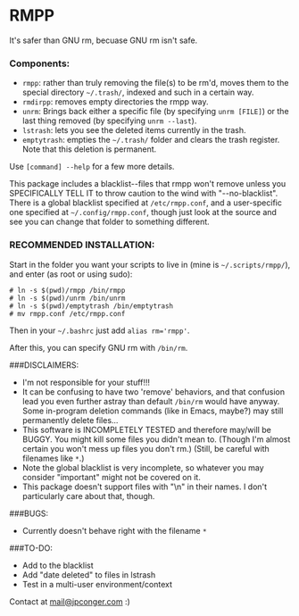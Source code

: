# RMPP

It's safer than GNU rm, becuase GNU rm isn't safe.

### Components:
 - `rmpp`: rather than truly removing the file(s) to be rm'd, moves them to the special directory `~/.trash/`, indexed and such in a certain way.
 - `rmdirpp`: removes empty directories the rmpp way.
 - `unrm`: Brings back either a specific file (by specifying `unrm [FILE]`) or the last thing removed (by specifying `unrm --last`).
 - `lstrash`: lets you see the deleted items currently in the trash.
 - `emptytrash`: empties the `~/.trash/` folder and clears the trash register. Note that this deletion is permanent.

Use `[command] --help` for a few more details.

This package includes a blacklist--files that rmpp won't remove unless you SPECIFICALLY TELL IT to throw caution to the wind with "--no-blacklist". There is a global blacklist specified at `/etc/rmpp.conf`, and a user-specific one specified at `~/.config/rmpp.conf`, though just look at the source and see you can change that folder to something different.

### RECOMMENDED INSTALLATION:

Start in the folder you want your scripts to live in (mine is `~/.scripts/rmpp/`), and enter (as root or using sudo):
```
# ln -s $(pwd)/rmpp /bin/rmpp
# ln -s $(pwd)/unrm /bin/unrm
# ln -s $(pwd)/emptytrash /bin/emptytrash
# mv rmpp.conf /etc/rmpp.conf
```
Then in your `~/.bashrc` just add `alias rm='rmpp'`.

After this, you can specify GNU rm with `/bin/rm`.

###DISCLAIMERS:
 - I'm not responsible for your stuff!!!
 - It can be confusing to have two 'remove' behaviors, and that confusion lead you even further astray than default `/bin/rm` would have anyway. Some in-program deletion commands (like in Emacs, maybe?) may still permanently delete files...
 - This software is INCOMPLETELY TESTED and therefore may/will be BUGGY. You might kill some files you didn't mean to. (Though I'm almost certain you won't mess up files you don't rm.) (Still, be careful with filenames like `*`.)
 - Note the global blacklist is very incomplete, so whatever you may consider "important" might not be covered on it.
 - This package doesn't support files with "\n" in their names. I don't particularly care about that, though.

###BUGS:
 - Currently doesn't behave right with the filename `*`

###TO-DO:
 - Add to the blacklist
 - Add "date deleted" to files in lstrash
 - Test in a multi-user environment/context

Contact at mail@jpconger.com :)
